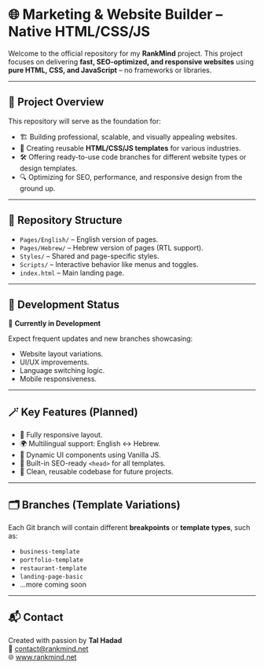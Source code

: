# 🌐 Marketing & Website Builder – Native HTML/CSS/JS

Welcome to the official repository for my **RankMind** project. This project focuses on delivering **fast, SEO-optimized, and responsive websites** using **pure HTML, CSS, and JavaScript** – no frameworks or libraries.

---

## 🚀 Project Overview

This repository will serve as the foundation for:

- 🏗️ Building professional, scalable, and visually appealing websites.
- 🧩 Creating reusable **HTML/CSS/JS templates** for various industries.
- 🛠️ Offering ready-to-use code branches for different website types or design templates.
- 🔍 Optimizing for SEO, performance, and responsive design from the ground up.

---

## 📁 Repository Structure

- `Pages/English/` – English version of pages.
- `Pages/Hebrew/` – Hebrew version of pages (RTL support).
- `Styles/` – Shared and page-specific styles.
- `Scripts/` – Interactive behavior like menus and toggles.
- `index.html` – Main landing page.

---

## 🧪 Development Status

🔧 **Currently in Development**

Expect frequent updates and new branches showcasing:

- Website layout variations.
- UI/UX improvements.
- Language switching logic.
- Mobile responsiveness.

---

## 🪄 Key Features (Planned)

- 📱 Fully responsive layout.
- 🌍 Multilingual support: English ↔ Hebrew.
- 🧭 Dynamic UI components using Vanilla JS.
- 🎯 Built-in SEO-ready `<head>` for all templates.
- 🌈 Clean, reusable codebase for future projects.

---

## 🗂️ Branches (Template Variations)

Each Git branch will contain different **breakpoints** or **template types**, such as:

- `business-template`
- `portfolio-template`
- `restaurant-template`
- `landing-page-basic`
- ...more coming soon

---

## 📬 Contact

Created with passion by **Tal Hadad**  
📧 contact@rankmind.net  
🌐 www.rankmind.net